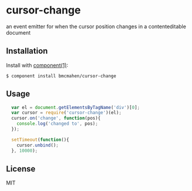 
# cursor-change

  an event emitter for when the cursor position changes in a contenteditable document

## Installation

  Install with [component(1)](http://component.io):

    $ component install bmcmahen/cursor-change

## Usage

```javascript
  var el = document.getElementsByTagName('div')[0];
  var cursor = require('cursor-change')(el);
  cursor.on('change', function(pos){
    console.log('changed to', pos);
  });

  setTimeout(function(){
    cursor.unbind();
  }, 10000);
```


## License

  MIT
